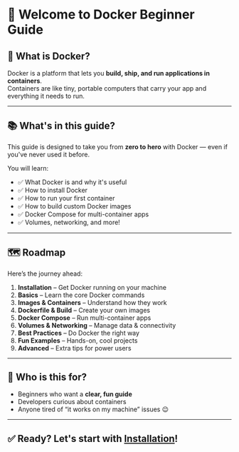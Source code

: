 # 🚀 Welcome to Docker Beginner Guide

## 🐳 What is Docker?
Docker is a platform that lets you **build, ship, and run applications in containers**.  
Containers are like tiny, portable computers that carry your app and everything it needs to run.

---

## 📚 What's in this guide?
This guide is designed to take you from **zero to hero** with Docker — even if you've never used it before.

You will learn:

- ✅ What Docker is and why it's useful
- ✅ How to install Docker
- ✅ How to run your first container
- ✅ How to build custom Docker images
- ✅ Docker Compose for multi-container apps
- ✅ Volumes, networking, and more!

---

## 🗺 Roadmap
Here’s the journey ahead:

1. **Installation** – Get Docker running on your machine
2. **Basics** – Learn the core Docker commands
3. **Images & Containers** – Understand how they work
4. **Dockerfile & Build** – Create your own images
5. **Docker Compose** – Run multi-container apps
6. **Volumes & Networking** – Manage data & connectivity
7. **Best Practices** – Do Docker the right way
8. **Fun Examples** – Hands-on, cool projects
9. **Advanced** – Extra tips for power users

---

## 🎯 Who is this for?

- Beginners who want a **clear, fun guide**
- Developers curious about containers
- Anyone tired of “it works on my machine” issues 😉

---

## ✅ Ready? Let's start with [Installation](installation.md)!

